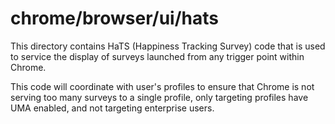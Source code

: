 chrome/browser/ui/hats
=====================

This directory contains HaTS (Happiness Tracking Survey) code that is used to service the display of surveys launched from any trigger point within Chrome.

This code will coordinate with user's profiles to ensure that Chrome is not serving too many surveys to a single profile, only targeting profiles have UMA enabled, and not targeting enterprise users.
